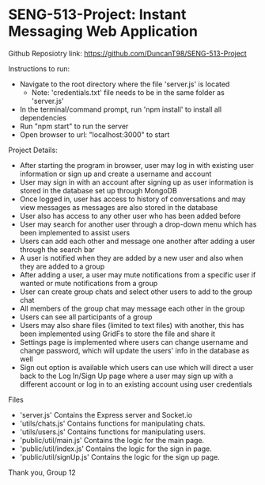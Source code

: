 # SENG-513-Project: Instant Messaging Web Application

Github Reposiotry link: https://github.com/DuncanT98/SENG-513-Project

Instructions to run:
- Navigate to the root directory where the file 'server.js' is located
  - Note: 'credentials.txt' file needs to be in the same folder as 'server.js'
- In the terminal/command prompt, run 'npm install' to install all dependencies
- Run "npm start" to run the server
- Open browser to url: "localhost:3000" to start 

Project Details:
- After starting the program in browser, user may log in with existing user information or sign up and create a username and account
- User may sign in with an account after signing up as user information is stored in the database set up  through MongoDB
- Once logged in, user has access to history of conversations and may view messages as messages are also stored in the database
- User also has access to any other user who has been added before
- User may search for another user through a drop-down menu which has been implemented to assist users
- Users can add each other and message one another after adding a user through the search bar
- A user is notified when they are added by a new user and also when they are added to a group
- After adding a user, a user may mute notifications from a specific user if wanted or mute notifications from a group
- User can create group chats and select other users to add to the group chat 
- All members of the group chat may message each other in the group
- Users can see all participants of a group
- Users may also share files (limited to text files) with another, this has been implemented using GridFs to store the file and share it
- Settings page is implemented where users can change username and change password, which will update the users' info in the database as well
- Sign out option is available which users can use which will direct a user back to the Log In/Sign Up page where a user may sign up with a different account or log in to an existing account using user credentials

Files 
- 'server.js'   Contains the Express server and Socket.io
- 'utils/chats.js'          Contains functions for manipulating chats.
- 'utils/users.js'          Contains functions for manipulating users.
- 'public/util/main.js'     Contains the logic for the main page.
- 'public/util/index.js'    Contains the logic for the sign in page.
- 'public/util/signUp.js'   Contains the logic for the sign up page.

Thank you, 
Group 12
